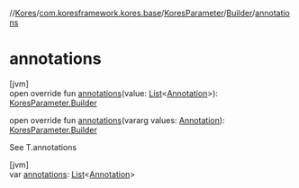 //[Kores](../../../../index.md)/[com.koresframework.kores.base](../../index.md)/[KoresParameter](../index.md)/[Builder](index.md)/[annotations](annotations.md)

# annotations

[jvm]\
open override fun [annotations](annotations.md)(value: [List](https://kotlinlang.org/api/latest/jvm/stdlib/kotlin.collections/-list/index.html)<[Annotation](../../-annotation/index.md)>): [KoresParameter.Builder](index.md)

open override fun [annotations](annotations.md)(vararg values: [Annotation](../../-annotation/index.md)): [KoresParameter.Builder](index.md)

See T.annotations

[jvm]\
var [annotations](annotations.md): [List](https://kotlinlang.org/api/latest/jvm/stdlib/kotlin.collections/-list/index.html)<[Annotation](../../-annotation/index.md)>
